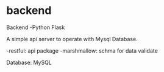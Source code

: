 # backend

Backend -Python Flask

A simple api server to operate with Mysql Database.

-restful: api package
-marshmallow: schma for data validate

Database: MySQL
